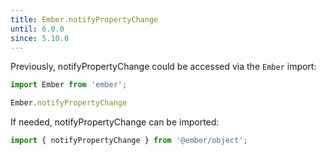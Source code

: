 ```yaml
---
title: Ember.notifyPropertyChange
until: 6.0.0
since: 5.10.0
---
```



Previously, notifyPropertyChange could be accessed via the `Ember` import:
```js
import Ember from 'ember';

Ember.notifyPropertyChange
```

If needed, notifyPropertyChange can be imported:
```js
import { notifyPropertyChange } from '@ember/object';
```
